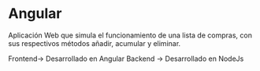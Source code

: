 # Angular

Aplicación Web que simula el funcionamiento de una lista de compras, con sus respectivos métodos añadir, acumular y eliminar.

Frontend-> Desarrollado en Angular
Backend -> Desarrollado en NodeJs
